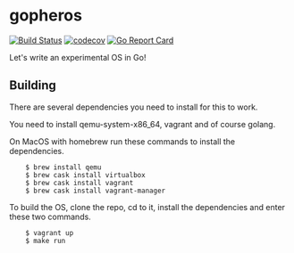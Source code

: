 # gopheros
[![Build Status](https://travis-ci.org/achilleasa/gopher-os.svg?branch=master)](https://travis-ci.org/achilleasa/gopher-os)
[![codecov](https://codecov.io/gh/achilleasa/gopher-os/branch/master/graph/badge.svg)](https://codecov.io/gh/achilleasa/gopher-os)
[![Go Report Card](https://goreportcard.com/badge/github.com/achilleasa/gopher-os)](https://goreportcard.com/report/github.com/achilleasa/gopher-os)

Let's write an experimental OS in Go!

## Building

There are several dependencies you need to install for this to work.

You need to install qemu-system-x86_64, vagrant and of course golang.

On MacOS with homebrew run these commands to install the dependencies.

        $ brew install qemu
        $ brew cask install virtualbox
        $ brew cask install vagrant
        $ brew cask install vagrant-manager

To build the OS, clone the repo, cd to it, install the dependencies and enter these two commands.

        $ vagrant up
        $ make run
